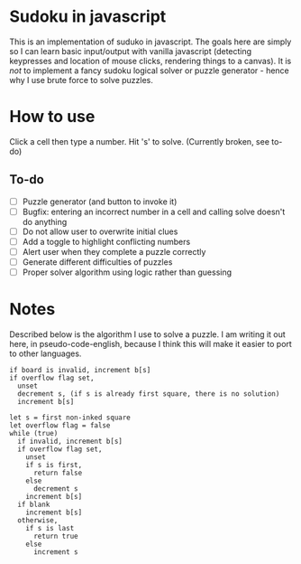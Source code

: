 # Sudoku in javascript
This is an implementation of suduko in javascript. The goals here are simply
so I can learn basic input/output with vanilla javascript (detecting keypresses
and location of mouse clicks, rendering things to a canvas). It is *not* to
implement a fancy sudoku logical solver or puzzle generator - hence why I use
brute force to solve puzzles.

# How to use
Click a cell then type a number.
Hit 's' to solve. (Currently broken, see to-do)

## To-do
- [ ] Puzzle generator (and button to invoke it)
- [ ] Bugfix: entering an incorrect number in a cell and calling solve doesn't do anything
- [ ] Do not allow user to overwrite initial clues
- [ ] Add a toggle to highlight conflicting numbers
- [ ] Alert user when they complete a puzzle correctly
- [ ] Generate different difficulties of puzzles
- [ ] Proper solver algorithm using logic rather than guessing

# Notes
Described below is the algorithm I use to solve a puzzle. I am writing it
out here, in pseudo-code-english, because I think this will make it easier
to port to other languages.

```
if board is invalid, increment b[s]
if overflow flag set,
  unset
  decrement s, (if s is already first square, there is no solution)
  increment b[s]

let s = first non-inked square
let overflow flag = false
while (true)
  if invalid, increment b[s]
  if overflow flag set,
    unset
    if s is first, 
      return false
    else
      decrement s
    increment b[s]
  if blank
    increment b[s]
  otherwise,
    if s is last
      return true
    else
      increment s
```
